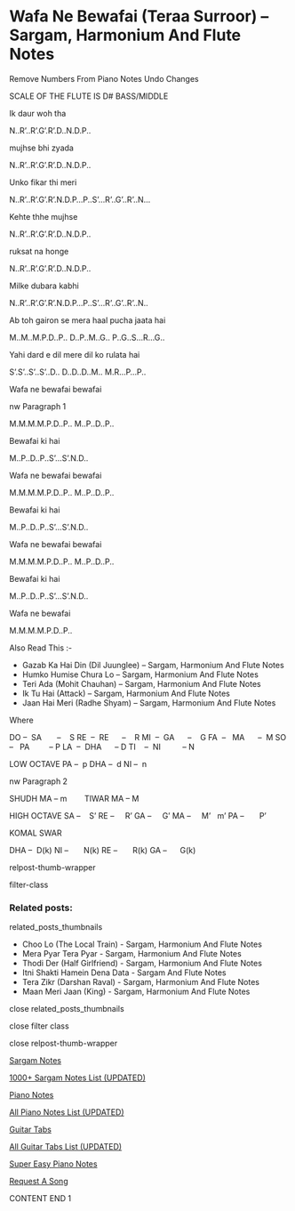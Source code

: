 
# Wafa Ne Bewafai (Teraa Surroor) – Sargam, Harmonium And Flute Notes

Remove Numbers From Piano Notes
Undo Changes

SCALE OF THE FLUTE IS D# BASS/MIDDLE

Ik daur woh tha

N..R’..R’.G’.R’.D..N.D.P..

mujhse bhi zyada

N..R’..R’.G’.R’.D..N.D.P..

Unko fikar thi meri

N..R’..R’.G’.R’.N.D.P…P..S’…R’..G’..R’..N…

Kehte thhe mujhse

N..R’..R’.G’.R’.D..N.D.P..

ruksat na honge

N..R’..R’.G’.R’.D..N.D.P..

Milke dubara kabhi

N..R’..R’.G’.R’.N.D.P…P..S’…R’..G’..R’..N..

Ab toh gairon se mera haal pucha jaata hai

M..M..M.P.D..P.. D..P..M..G.. P..G..S…R…G..

Yahi dard e dil mere dil ko rulata hai

S’.S’..S’..S’..D.. D..D..D..M.. M.R…P…P..

Wafa ne bewafai bewafai

nw Paragraph 1

M.M.M.M.P.D..P.. M..P..D..P..

Bewafai ki hai

M..P..D..P..S’…S’.N.D..

Wafa ne bewafai bewafai

M.M.M.M.P.D..P.. M..P..D..P..

Bewafai ki hai

M..P..D..P..S’…S’.N.D..

Wafa ne bewafai bewafai

M.M.M.M.P.D..P.. M..P..D..P..

Bewafai ki hai

M..P..D..P..S’…S’.N.D..

Wafa ne bewafai

M.M.M.M.P.D..P..

Also Read This :-

* Gazab Ka Hai Din (Dil Juunglee) – Sargam, Harmonium And Flute Notes
* Humko Humise Chura Lo – Sargam, Harmonium And Flute Notes
* Teri Ada (Mohit Chauhan) – Sargam, Harmonium And Flute Notes
* Ik Tu Hai (Attack) – Sargam, Harmonium And Flute Notes
* Jaan Hai Meri (Radhe Shyam) – Sargam, Harmonium And Flute Notes

Where

DO –  SA       –    S
RE  –  RE      –    R
MI  –  GA      –    G
FA  –   MA      –  M
SO  –   PA         – P
LA  –  DHA      – D
TI    –  NI          – N

LOW OCTAVE
PA –  p
DHA –  d
NI –  n

nw Paragraph 2

SHUDH MA – m        TIWAR MA – M

HIGH OCTAVE
SA –    S’
RE –     R’
GA –     G’
MA –     M’   m’
PA –       P’

KOMAL SWAR

DHA –  D(k)
NI –       N(k)
RE –       R(k)
GA –      G(k)

relpost-thumb-wrapper

filter-class

### Related posts:

related_posts_thumbnails

* Choo Lo (The Local Train) - Sargam, Harmonium And Flute Notes
* Mera Pyar Tera Pyar - Sargam, Harmonium And Flute Notes
* Thodi Der (Half Girlfriend) - Sargam, Harmonium And Flute Notes
* Itni Shakti Hamein Dena Data - Sargam And Flute Notes
* Tera Zikr (Darshan Raval) - Sargam, Harmonium And Flute Notes
* Maan Meri Jaan (King) - Sargam, Harmonium And Flute Notes

close related_posts_thumbnails

close filter class

close relpost-thumb-wrapper

[Sargam Notes](https://www.notationsworld.com/sargam-notes.html)

[1000+ Sargam Notes List (UPDATED)](https://www.notationsworld.com/all-songs-list-sargam-notes.html)

[Piano Notes](https://www.notationsworld.com/piano-notes.html)

[All Piano Notes List (UPDATED)](https://www.notationsworld.com/all-songs-list-piano-notes.html)

[Guitar Tabs](https://www.notationsworld.com/guitar-tabs.html)

[All Guitar Tabs List (UPDATED)](https://www.notationsworld.com/all-songs-list-guitar-tabs.html)

[Super Easy Piano Notes](https://studywall.in/)

[Request A Song](https://www.notationsworld.com/request-a-song.html)

CONTENT END 1

